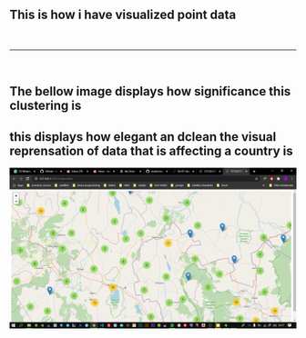 ## This is how i have visualized point data 
<br>

<hr>
<br>
<h2> The bellow image displays how significance this clustering is </h2>


<h2> this displays how elegant an dclean the visual reprensation of data that is affecting a country is </h2>

<img src="./images/Screenshot%20(516).png">
